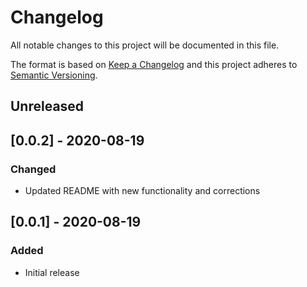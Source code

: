 # Changelog
All notable changes to this project will be documented in this file.

The format is based on [Keep a Changelog](http://keepachangelog.com/en/1.0.0/)
and this project adheres to [Semantic
Versioning](http://semver.org/spec/v2.0.0.html).

## Unreleased

## [0.0.2] - 2020-08-19

### Changed
- Updated README with new functionality and corrections

## [0.0.1] - 2020-08-19

### Added
- Initial release
